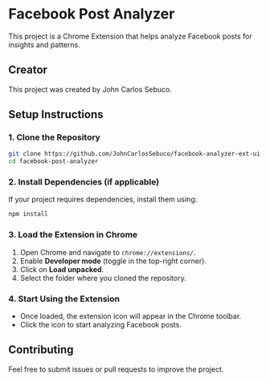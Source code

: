 # Facebook Post Analyzer

This project is a Chrome Extension that helps analyze Facebook posts for insights and patterns.

## Creator
This project was created by John Carlos Sebuco.

## Setup Instructions

### 1. Clone the Repository
```bash
git clone https://github.com/JohnCarlosSebuco/facebook-analyzer-ext-ui.git
cd facebook-post-analyzer
```

### 2. Install Dependencies (if applicable)
If your project requires dependencies, install them using:
```bash
npm install
```

### 3. Load the Extension in Chrome
1. Open Chrome and navigate to `chrome://extensions/`.
2. Enable **Developer mode** (toggle in the top-right corner).
3. Click on **Load unpacked**.
4. Select the folder where you cloned the repository.

### 4. Start Using the Extension
- Once loaded, the extension icon will appear in the Chrome toolbar.
- Click the icon to start analyzing Facebook posts.

## Contributing
Feel free to submit issues or pull requests to improve the project.
